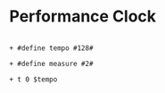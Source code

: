 # Performance Clock

```scenario oscilla

+ #define tempo #128#

+ #define measure #2#

+ t 0 $tempo

```
